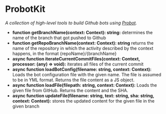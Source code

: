 # ProbotKit

_A collection of high-level tools to build Github bots using [Probot](https://probot.github.io)._

<a textrun="all-exported">

- **function getBranchName(context: Context): string:**
  determines the name of the branch that got pushed to Github
- **function getRepoBranchName(context: Context): string**
  returns the name of the repository in which the activity described by the context happens,
  in the format {repoName}/{branchName}
- **async function iterateCurrentCommitFiles(context: Context, processor: (any) => void):**
  iterates all files of the current commit
- **async function loadBotConfig(filename: string, context: Context):**
  Loads the bot configuration file with the given name.
  The file is assumed to be in YML format.
  Returns the file content as a JS object.
- **async function loadFile(filepath: string, context: Context):**
  Loads the given file from GitHub.
  Returns the content and the SHA.
- **async function updateFile(filename: string, text: string, sha: string, context: Context):**
  stores the updated content for the given file in the given branch

</a>
